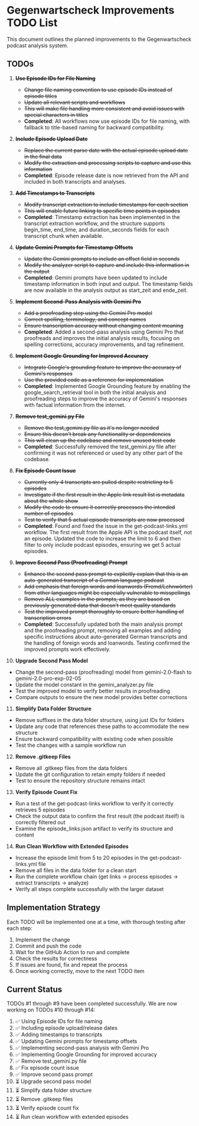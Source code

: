 # Gegenwartscheck Improvements TODO List

This document outlines the planned improvements to the Gegenwartscheck podcast analysis system.

## TODOs

1. ~~**Use Episode IDs for File Naming**~~
   - ~~Change file naming convention to use episode IDs instead of episode titles~~
   - ~~Update all relevant scripts and workflows~~
   - ~~This will make file handling more consistent and avoid issues with special characters in titles~~
   - **Completed**: All workflows now use episode IDs for file naming, with fallback to title-based naming for backward compatibility.

2. ~~**Include Episode Upload Date**~~
   - ~~Replace the current parse date with the actual episode upload date in the final data~~
   - ~~Modify the extraction and processing scripts to capture and use this information~~
   - **Completed**: Episode release date is now retrieved from the API and included in both transcripts and analyses.

3. ~~**Add Timestamps to Transcripts**~~
   - ~~Modify transcript extraction to include timestamps for each section~~
   - ~~This will enable future linking to specific time points in episodes~~
   - **Completed**: Timestamp extraction has been implemented in the transcript extraction workflow, and the structure supports begin_time, end_time, and duration_seconds fields for each transcript chunk when available.

4. ~~**Update Gemini Prompts for Timestamp Offsets**~~
   - ~~Update the Gemini prompts to include an offset field in seconds~~
   - ~~Modify the analyzer script to capture and include this information in the output~~
   - **Completed**: Gemini prompts have been updated to include timestamp information in both input and output. The timestamp fields are now available in the analysis output as start_zeit and ende_zeit.

5. ~~**Implement Second-Pass Analysis with Gemini Pro**~~
   - ~~Add a proofreading step using the Gemini Pro model~~
   - ~~Correct spelling, terminology, and concept names~~
   - ~~Ensure transcription accuracy without changing content meaning~~
   - **Completed**: Added a second-pass analysis using Gemini Pro that proofreads and improves the initial analysis results, focusing on spelling corrections, accuracy improvements, and tag refinement.

6. ~~**Implement Google Grounding for Improved Accuracy**~~
   - ~~Integrate Google's grounding feature to improve the accuracy of Gemini's responses~~
   - ~~Use the provided code as a reference for implementation~~
   - **Completed**: Implemented Google Grounding feature by enabling the google_search_retrieval tool in both the initial analysis and proofreading steps to improve the accuracy of Gemini's responses with factual information from the internet.

7. ~~**Remove test_gemini.py File**~~
   - ~~Remove the test_gemini.py file as it's no longer needed~~
   - ~~Ensure this doesn't break any functionality or dependencies~~
   - ~~This will clean up the codebase and remove unused test code~~
   - **Completed**: Successfully removed the test_gemini.py file after confirming it was not referenced or used by any other part of the codebase.

8. ~~**Fix Episode Count Issue**~~
   - ~~Currently only 4 transcripts are pulled despite restricting to 5 episodes~~
   - ~~Investigate if the first result in the Apple link result list is metadata about the whole show~~
   - ~~Modify the code to ensure it correctly processes the intended number of episodes~~
   - ~~Test to verify that 5 actual episode transcripts are now processed~~
   - **Completed**: Found and fixed the issue in the get-podcast-links.yml workflow. The first result from the Apple API is the podcast itself, not an episode. Updated the code to increase the limit to 6 and then filter to only include podcast episodes, ensuring we get 5 actual episodes.

9. ~~**Improve Second Pass (Proofreading) Prompt**~~
   - ~~Enhance the second pass prompt to explicitly explain that this is an auto-generated transcript of a German language podcast~~
   - ~~Add emphasis that foreign words and loanwords (Fremd/Lehnwörter) from other languages might be especially vulnerable to misspellings~~
   - ~~Remove ALL examples in the prompts, as they are based on previously generated data that doesn't meet quality standards~~
   - ~~Test the improved prompt thoroughly to ensure better handling of transcription errors~~
   - **Completed**: Successfully updated both the main analysis prompt and the proofreading prompt, removing all examples and adding specific instructions about auto-generated German transcripts and the handling of foreign words and loanwords. Testing confirmed the improved prompts work effectively.

10. **Upgrade Second Pass Model**
   - Change the second-pass (proofreading) model from gemini-2.0-flash to gemini-2.0-pro-exp-02-05
   - Update the model constant in the gemini_analyzer.py file
   - Test the improved model to verify better results in proofreading
   - Compare outputs to ensure the new model provides better corrections

11. **Simplify Data Folder Structure**
   - Remove suffixes in the data folder structure, using just IDs for folders
   - Update any code that references these paths to accommodate the new structure
   - Ensure backward compatibility with existing code when possible
   - Test the changes with a sample workflow run

12. **Remove .gitkeep Files**
   - Remove all .gitkeep files from the data folders
   - Update the git configuration to retain empty folders if needed
   - Test to ensure the repository structure remains intact

13. **Verify Episode Count Fix**
   - Run a test of the get-podcast-links workflow to verify it correctly retrieves 5 episodes
   - Check the output data to confirm the first result (the podcast itself) is correctly filtered out
   - Examine the episode_links.json artifact to verify its structure and content

14. **Run Clean Workflow with Extended Episodes**
   - Increase the episode limit from 5 to 20 episodes in the get-podcast-links.yml file
   - Remove all files in the data folder for a clean start
   - Run the complete workflow chain (get links → process episodes → extract transcripts → analyze)
   - Verify all steps complete successfully with the larger dataset

## Implementation Strategy

Each TODO will be implemented one at a time, with thorough testing after each step:

1. Implement the change
2. Commit and push the code
3. Wait for the GitHub Action to run and complete
4. Check the results for correctness
5. If issues are found, fix and repeat the process
6. Once working correctly, move to the next TODO item

## Current Status

TODOs #1 through #9 have been completed successfully. We are now working on TODOs #10 through #14:

1. ✅ Using Episode IDs for file naming
2. ✅ Including episode upload/release dates
3. ✅ Adding timestamps to transcripts
4. ✅ Updating Gemini prompts for timestamp offsets
5. ✅ Implementing second-pass analysis with Gemini Pro
6. ✅ Implementing Google Grounding for improved accuracy
7. ✅ Remove test_gemini.py file
8. ✅ Fix episode count issue
9. ✅ Improve second pass prompt
10. ⏳ Upgrade second pass model
11. ⏳ Simplify data folder structure
12. ⏳ Remove .gitkeep files
13. ⏳ Verify episode count fix
14. ⏳ Run clean workflow with extended episodes 